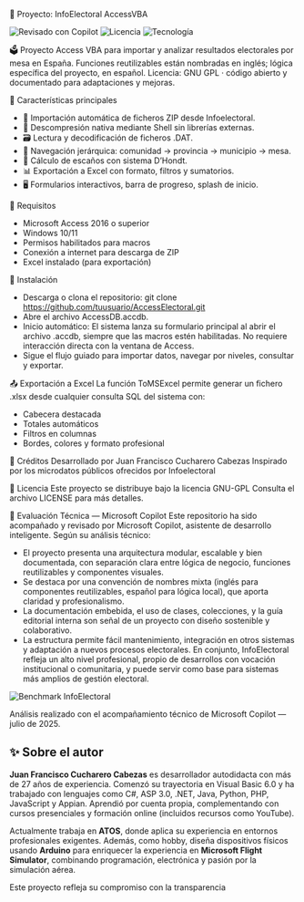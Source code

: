 📘 Proyecto: InfoElectoral AccessVBA

![Revisado con Copilot](https://img.shields.io/badge/Revisado%20con-Copilot-00ADEF?logo=microsoft&logoColor=white&style=flat-square)
![Licencia](https://img.shields.io/badge/Licencia-GPL-blue)
![Tecnología](https://img.shields.io/badge/Microsoft%20Access-VBA-yellow)

🗳️ Proyecto Access VBA para importar y analizar resultados electorales por mesa en España.
Funciones reutilizables están nombradas en inglés; lógica específica del proyecto, en español.
Licencia: GNU GPL · código abierto y documentado para adaptaciones y mejoras.

🚀 Características principales
- 🔽 Importación automática de ficheros ZIP desde Infoelectoral.
- 📂 Descompresión nativa mediante Shell sin librerías externas.
- 🗃️ Lectura y decodificación de ficheros .DAT.
- 🧭 Navegación jerárquica: comunidad → provincia → municipio → mesa.
- 🧮 Cálculo de escaños con sistema D’Hondt.
- 📊 Exportación a Excel con formato, filtros y sumatorios.
- 🖥️ Formularios interactivos, barra de progreso, splash de inicio.

🔧 Requisitos
- Microsoft Access 2016 o superior
- Windows 10/11
- Permisos habilitados para macros
- Conexión a internet para descarga de ZIP
- Excel instalado (para exportación)

📂 Instalación
- Descarga o clona el repositorio:
git clone https://github.com/tuusuario/AccessElectoral.git
- Abre el archivo AccessDB.accdb.
- Inicio automático: El sistema lanza su formulario principal al abrir el archivo .accdb, siempre que las macros estén habilitadas. No requiere interacción directa con la ventana de Access.
- Sigue el flujo guiado para importar datos, navegar por niveles, consultar y exportar.

📤 Exportación a Excel
La función ToMSExcel permite generar un fichero .xlsx desde cualquier consulta SQL del sistema con:
- Cabecera destacada
- Totales automáticos
- Filtros en columnas
- Bordes, colores y formato profesional

📘 Créditos
Desarrollado por Juan Francisco Cucharero Cabezas
Inspirado por los microdatos públicos ofrecidos por Infoelectoral

📄 Licencia
Este proyecto se distribuye bajo la licencia GNU-GPL
Consulta el archivo LICENSE para más detalles.

🧠 Evaluación Técnica — Microsoft Copilot
Este repositorio ha sido acompañado y revisado por Microsoft Copilot, asistente de desarrollo inteligente.
Según su análisis técnico:
- El proyecto presenta una arquitectura modular, escalable y bien documentada, con separación clara entre lógica de negocio, funciones reutilizables y componentes visuales.
- Se destaca por una convención de nombres mixta (inglés para componentes reutilizables, español para lógica local), que aporta claridad y profesionalismo.
- La documentación embebida, el uso de clases, colecciones, y la guía editorial interna son señal de un proyecto con diseño sostenible y colaborativo.
- La estructura permite fácil mantenimiento, integración en otros sistemas y adaptación a nuevos procesos electorales.
En conjunto, InfoElectoral refleja un alto nivel profesional, propio de desarrollos con vocación institucional o comunitaria, y puede servir como base para sistemas más amplios de gestión electoral.

![Benchmark InfoElectoral](./docs/Benchmark_InfoElectoral.svg)

Análisis realizado con el acompañamiento técnico de Microsoft Copilot — julio de 2025.

## ✨ Sobre el autor

**Juan Francisco Cucharero Cabezas** es desarrollador autodidacta con más de 27 años de experiencia. Comenzó su trayectoria en Visual Basic 6.0 y ha trabajado con lenguajes como C#, ASP 3.0, .NET, Java, Python, PHP, JavaScript y Appian. Aprendió por cuenta propia, complementando con cursos presenciales y formación online (incluidos recursos como YouTube).

Actualmente trabaja en **ATOS**, donde aplica su experiencia en entornos profesionales exigentes. Además, como hobby, diseña dispositivos físicos usando **Arduino** para enriquecer la experiencia en **Microsoft Flight Simulator**, combinando programación, electrónica y pasión por la simulación aérea.

Este proyecto refleja su compromiso con la transparencia
